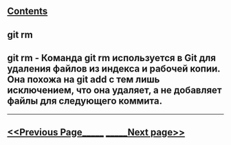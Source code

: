 [Contents](./readme.md)
---
## **git rm**

## git rm - Команда git rm используется в Git для удаления файлов из индекса и рабочей копии. Она похожа на git add с тем лишь исключением, что она удаляет, а не добавляет файлы для следующего коммита. 

---
[<<Previous Page_____](./status.md) [_____Next page>>](./commit.md)
---
